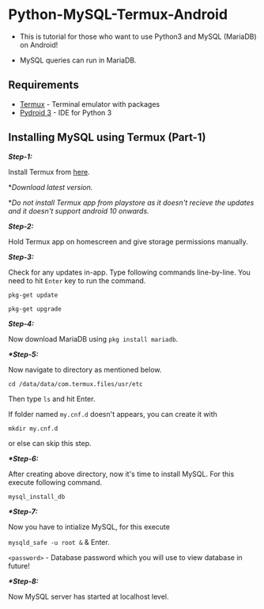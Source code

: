 # Python-MySQL-Termux-Android
- This is tutorial for those who want to use Python3 and MySQL (MariaDB) on Android!

- MySQL queries can run in MariaDB.

## Requirements
- [Termux](https://f-droid.org/packages/com.termux/) - Terminal emulator with packages
- [Pydroid 3](https://play.google.com/store/apps/details?id=ru.iiec.pydroid3) - IDE for Python 3

## Installing MySQL using Termux (Part-1)

_**Step-1:**_

Install Termux from [here](https://f-droid.org/packages/com.termux/).

\*_Download latest version._

\*_Do not install Termux app from playstore as it doesn't recieve the  updates and it doesn't support android 10 onwards._

_**Step-2:**_

Hold Termux app on homescreen and give storage permissions manually.

_**Step-3:**_

Check for any updates in-app. Type following commands line-by-line. You need to hit `Enter` key to run the command.

`pkg-get update`

`pkg-get upgrade`

_**Step-4:**_

Now download MariaDB using `pkg install mariadb`.

_**\*Step-5:**_

Now navigate to directory as mentioned below.

`cd /data/data/com.termux.files/usr/etc`

Then type `ls` and hit Enter.

If folder named `my.cnf.d` doesn't appears, you can create it with 

`mkdir my.cnf.d`

or else can skip this step.

_**\*Step-6:**_

After creating above directory, now it's time to install MySQL. For this execute following command.

`mysql_install_db`

_**\*Step-7:**_

Now you have to intialize MySQL, for this execute

`mysqld_safe -u root &` & Enter.

`<password>` - Database password which you will use to view database in future!

_**\*Step-8:**_

Now MySQL server has started at localhost level.
